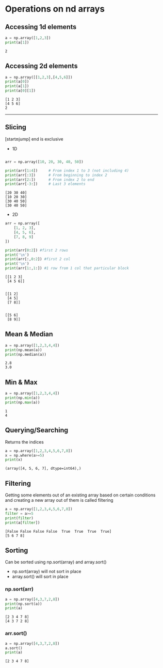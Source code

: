 # Operations on nd arrays
    
## Accessing 1d elements
```python
a = np.array([1,2,3])
print(a[1])
```
```
2
```
## Accessing 2d elements
```python
a = np.array([[1,2,3],[4,5,6]])
print(a[0])
print(a[1])
print(a[0][1])
```
```
[1 2 3]
[4 5 6]
2
```

---

## Slicing 
[start:end:jump]
end is exclusive
- 1D
```python

arr = np.array([10, 20, 30, 40, 50])

print(arr[1:4])     # From index 1 to 3 (not including 4)
print(arr[:3])      # From beginning to index 2
print(arr[2:])      # From index 2 to end
print(arr[-3:])     # Last 3 elements
```
```
[20 30 40]
[10 20 30]
[30 40 50]
[30 40 50]
```

- 2D

```python
arr = np.array([
    [1, 2, 3],
    [4, 5, 6],
    [7, 8, 9]
])

print(arr[0:2]) #first 2 rows
print('\n')
print(arr[:,0:2]) #first 2 col
print('\n')
print(arr[1:,1:]) #1 row from 1 col that particular block

```
```
[[1 2 3]
 [4 5 6]]


[[1 2]
 [4 5]
 [7 8]]


[[5 6]
 [8 9]]
```

## Mean & Median 
```python
a = np.array([1,2,3,4,4])
print(np.mean(a))
print(np.median(a))
```
```
2.8
3.0
```

## Min & Max
```python
a = np.array([1,2,3,4,4])
print(np.min(a))
print(np.max(a))
```
```
1
4
```

## Querying/Searching 
Returns the indices
```python 
a = np.array([1,2,3,4,5,6,7,8])
x = np.where(a>=5)
print(x)
```
```
(array([4, 5, 6, 7], dtype=int64),)
```


## Filtering 
Getting some elements out of an existing array based on certain conditions 
and creating a new array out of them is called filtering
```python
a = np.array([1,2,3,4,5,6,7,8])
filter = a>=5
print(filter)
print(a[filter])
```
```
[False False False False  True  True  True  True]
[5 6 7 8]
```

## Sorting
Can be sorted using np.sort(array) and array.sort()
- np.sort(array) will not sort in place
- array.sort() will sort in place

### np.sort(arr)
``` python
a = np.array([4,3,7,2,8])
print(np.sort(a))
print(a)
```
```
[2 3 4 7 8]
[4 3 7 2 8]
```
### arr.sort()

```python
a = np.array([4,3,7,2,8])
a.sort()
print(a)
```
```
[2 3 4 7 8]
```

